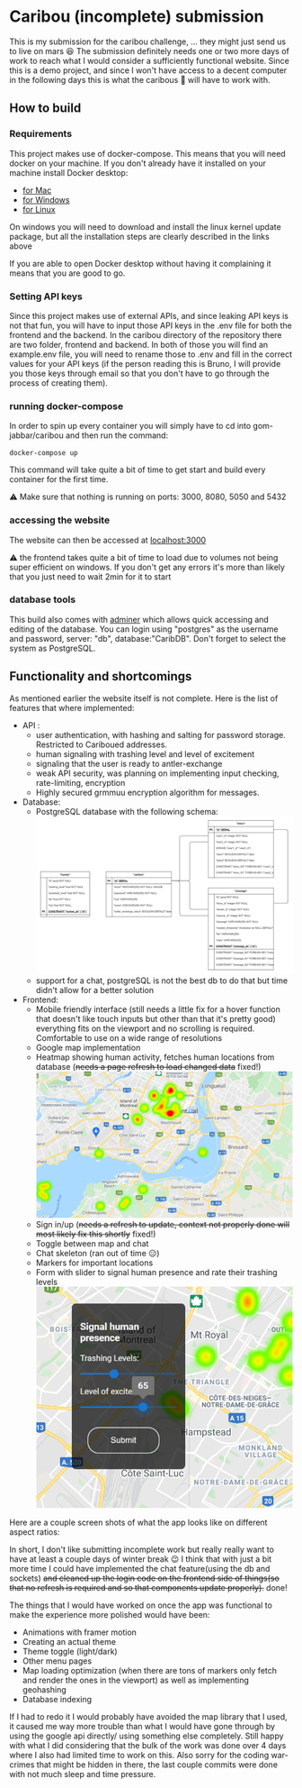 # Caribou (incomplete) submission
This is my submission for the caribou challenge, ... they might just send us to live on mars :laughing:
The submission definitely needs one or two more days of work to reach what I would consider a sufficiently functional website. Since this is a demo project, and since I won't  have access to a decent computer in the following days this is what the caribous :deer: will have to work with.

## How to build
### Requirements
This project makes use of docker-compose. This means that you will need docker on your machine.
If you don't already have it installed on your machine install Docker desktop:
* [for Mac](https://docs.docker.com/desktop/mac/install/)
* [for Windows](https://docs.docker.com/desktop/windows/install/)
* [for Linux](https://docs.docker.com/compose/install/) 

On windows you will need to download and install the linux kernel update package, but all the installation steps are clearly described in the links above

If you are able to open Docker desktop without having it complaining it means that you are good to go.
### Setting API keys
Since this project makes use of external APIs, and since leaking API keys is not that fun, you will have to input those API keys in the .env file for both the frontend and the backend.
In the caribou directory of the repository there are two folder, frontend and backend. In both of those you will find an example.env file, you will need to rename those to .env and fill in the correct values for your API keys (if the person reading this is Bruno, I will provide you those keys through email so that you don't have to go through the process of creating them).
### running docker-compose
In order to spin up every container you will simply have to cd into gom-jabbar/caribou and then run the command:

    docker-compose up
This command will take quite  a bit of time to get start and build every container for the first time.

:warning: Make sure that nothing is running on ports: 3000, 8080, 5050 and 5432

### accessing the website
The website can then be accessed at [localhost:3000](http://localhost:3000/)

:warning: the frontend takes quite a bit of time to load due to volumes not being super efficient on windows. If you don't  get any errors it's more than likely that you just need to wait 2min for it to start
### database tools
This build also comes with [adminer](http://localhost:8080/) which allows quick accessing and editing of the database. You can login using "postgres" as the username and password, server: "db", database:"CaribDB". Don't forget to select the system as PostgreSQL.
## Functionality and shortcomings
As mentioned earlier the website itself is not complete. Here is the list of features that where implemented:
* API : 
	 * user authentication, with hashing and salting for password storage. Restricted to Cariboued addresses.
	 * human signaling with trashing level and level of excitement
	 * signaling that the user is ready to antler-exchange
	 * weak API security, was planning on implementing input checking, rate-limiting, encryption
	 * Highly secured grmmuu encryption algorithm for messages.
* Database:
	* PostgreSQL database with the following schema: 
	![Alt text](img/Shema.png?raw=true "Schema")
	*  support for a chat, postgreSQL is not the best db to do that but time didn't  allow for a better solution
* Frontend:
	* Mobile friendly interface (still needs a little fix for a hover function that doesn't like touch inputs but other than that it's  pretty good) everything fits on the viewport and no scrolling is required. Comfortable to use on a wide range of resolutions
	* Google map  implementation
	* Heatmap showing human activity, fetches human locations from database (~~needs a page refresh to load changed data~~ fixed!)
  ![Alt text](img/Heatmap.png?raw=true "heatmap")
	* Sign in/up (~~needs a refresh to update, context not properly done will most likely fix this shortly~~ fixed!)
	* Toggle between map and chat
	*  Chat skeleton (ran out of time :expressionless:)
	*  Markers for important locations
	*  Form with slider to signal human presence and rate their trashing levels
  ![Alt text](img/SignalHuman.png?raw=true "signal human prompt")


Here are a couple screen shots of what the app looks like on different aspect ratios:




In short, I don't like submitting incomplete work but really really want to have at least a couple days of winter break :wink:
I think that with just a bit more time I could have implemented the chat feature(using the db and sockets) ~~and cleaned up the login code on the frontend side of things(so that no refresh is required and so that components update properly).~~ done!

The things that I would have worked on once the app was functional to make the experience more polished would have been:
* Animations with framer motion
* Creating an actual theme
* Theme toggle (light/dark)
* Other menu pages
* Map loading optimization (when there are tons of markers only fetch and render the ones in the viewport) as well as implementing geohashing
* Database indexing

If I had to redo it I would probably have avoided the map library that I used, it caused me way more trouble than what I would have gone through by using the google api directly/ using something else completely.
Still happy with what I did considering that the bulk of the work was done over 4 days where I also had limited time to work on this.
Also sorry for the coding  war-crimes that might be hidden in there, the last couple commits were done with not much sleep and time pressure.